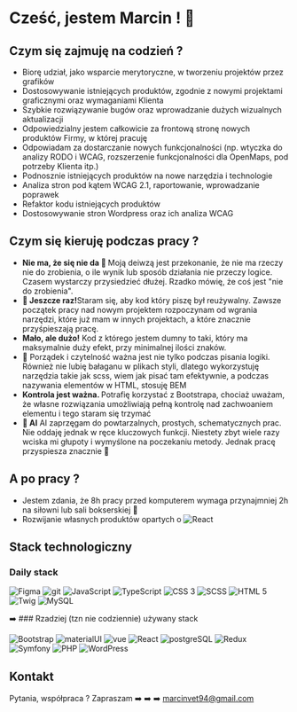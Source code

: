 # Cześć, jestem Marcin ! 👋

## Czym się zajmuję na codzień ?
  <ul>
    <li>Biorę udział, jako wsparcie merytoryczne, w tworzeniu projektów przez grafików</li>
    <li>Dostosowywanie istniejących produktów, zgodnie z nowymi projektami graficznymi oraz wymaganiami Klienta</li>
    <li>Szybkie rozwiązywanie bugów oraz wprowadzanie dużych wizualnych aktualizacji</li>
    <li>Odpowiedzialny jestem całkowicie za frontową stronę nowych produktów Firmy, w której pracuję</li>
    <li>Odpowiadam za dostarczanie nowych funkcjonalności (np. wtyczka do analizy RODO i WCAG, rozszerzenie funkcjonalności dla OpenMaps, pod potrzeby Klienta itp.)</li>
    <li>Podnosznie istniejących produktów na nowe narzędzia i technologie</li>
    <li>Analiza stron pod kątem WCAG 2.1, raportowanie, wprowadzanie poprawek</li>
    <li>Refaktor kodu istniejących produktów</li>
    <li>Dostosowywanie stron Wordpress oraz ich analiza WCAG</li>
  </ul>

## Czym się kieruję podczas pracy ?
<ul>
  <li><b>Nie ma, że się nie da 🙂 </b>Moją deiwzą jest przekonanie, że nie ma rzeczy nie do zrobienia, o ile wynik lub sposób działania nie przeczy logice. Czasem wystarczy przysiedzieć dłużej. Rzadko mówię, że coś jest "nie do zrobienia".</li>
  <li><b>🔁 Jeszcze raz!</b>Staram się, aby kod który piszę był reużywalny. Zawsze początek pracy nad nowym projektem rozpoczynam od wgrania narzędzi, które już mam w innych projektach, a które znacznie przyśpieszają pracę.</li>
  <li><b>Mało, ale dużo!</b> Kod z którego jestem dumny to taki, który ma maksymalnie duży efekt, przy minimalnej ilości znaków.</li>
  <li>🧹 Porządek i czytelność ważna jest nie tylko podczas pisania logiki. Również nie lubię bałaganu w plikach styli, dlatego wykorzystuję narzędzia takie jak scss, wiem jak pisać tam efektywnie, a podczas nazywania elementów w HTML, stosuję BEM</li>
  <li><b>Kontrola jest ważna. </b>Potrafię korzystać z Bootstrapa, chociaż uważam, że własne rozwiązania umożliwiają pełną kontrolę nad zachwoaniem elementu i tego staram się trzymać</li>
  <li><b>🤖 AI</b> AI zaprzęgam do powtarzalnych, prostych, schematycznych prac. Nie oddaję jednak w ręce kluczowych funkcji. Niestety zbyt wiele razy wciska mi głupoty i wymyślone na poczekaniu metody. Jednak pracę przyspiesza znacznie 🙂</li>
</ul>

## A po pracy ?
<ul>
  <li>Jestem zdania, że 8h pracy przed komputerem wymaga przynajmniej 2h na siłowni lub sali bokserskiej 🥊</li>
  <li>Rozwijanie własnych produktów opartych o <img alt="React" src="https://img.shields.io/badge/React-00347C?logo=React&logoColor=00FBFE&style=ShieldStyle" /> </li>
</ul>


## Stack technologiczny
### Daily stack
<p>
<img alt="Figma" src="https://img.shields.io/badge/Figma-f86e5f?logo=Figma&logoColor=white&style=ShieldStyle" />
<img alt="git" src="https://img.shields.io/badge/GIT-black?logo=GIT&logoColor=white&style=ShieldStyle" />
<img alt="JavaScript" src="https://img.shields.io/badge/JavaScript-f0bc05?logo=Javascript&logoColor=black&style=ShieldStyle" />
<img alt="TypeScript" src="https://img.shields.io/badge/TypeScript-4179b9?logo=Typescript&logoColor=white&style=ShieldStyle" />
<img alt="CSS 3" src="https://img.shields.io/badge/CSS-blue?logo=CSS3&logoColor=white&style=ShieldStyle" />
<img alt="SCSS" src="https://img.shields.io/badge/SCSS-c16191?logo=SASS&logoColor=white&style=ShieldStyle" />
<img alt="HTML 5" src="https://img.shields.io/badge/HTML-d94b2a?logo=HTML5&logoColor=white&style=ShieldStyle" />
<img alt="Twig" src="https://img.shields.io/badge/Twig-777BB4?logo=php&logoColor=white&style=ShieldStyle" />
<img alt="MySQL" src="https://img.shields.io/badge/MySQL-4479A1?logo=mysql&logoColor=white&style=ShieldStyle" />
</p>
➡️
### Rzadziej (tzn nie codziennie) używany stack
<p>
<img alt="Bootstrap" src="https://img.shields.io/badge/Bootstrap-7046b3?logo=Bootstrap&logoColor=white&style=ShieldStyle" />  
<img alt="materialUI" src="https://img.shields.io/badge/Material UI-007a34?logo=Materialui&logoColor=white&style=ShieldStyle" />
<img alt="vue" src="https://img.shields.io/badge/Vue.js-35495E?style=ShieldStyle&logo=vue.js&logoColor=4FC08D" />
<img alt="React" src="https://img.shields.io/badge/React-00347C?logo=React&logoColor=00FBFE&style=ShieldStyle" />  
<img alt="postgreSQL" src="https://img.shields.io/badge/postgreSQL-007a34?logo=postgreSQL&logoColor=white&style=ShieldStyle" />
<img alt="Redux" src="https://img.shields.io/badge/Redux-7046b3?logo=Redux&logoColor=white&style=ShieldStyle" />
<img alt="Symfony" src="https://img.shields.io/badge/Symfony-000000?logo=symfony&logoColor=white&style=ShieldStyle" />
<img alt="PHP" src="https://img.shields.io/badge/PHP-777BB4?logo=php&logoColor=white&style=ShieldStyle" />  
<img alt="WordPress" src="https://img.shields.io/badge/WordPress-21759B?logo=wordpress&logoColor=white&style=ShieldStyle" />

</p>

## Kontakt
Pytania, współpraca ? Zapraszam ➡️ ➡️ ➡️  <a href="mailto:marcinvet94@gmail.com">marcinvet94@gmail.com</a>


